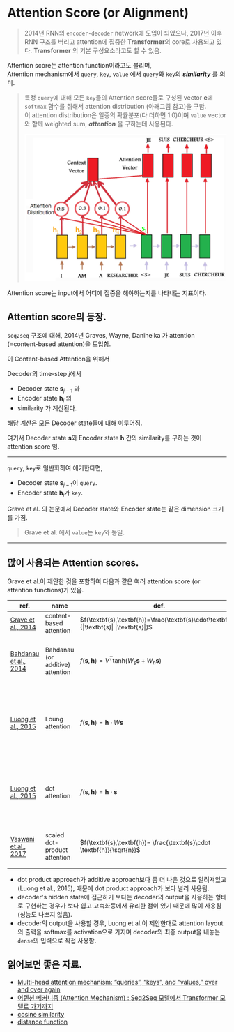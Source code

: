 # Attention Score (or Alignment)

> 2014년 RNN의 `encoder-decoder` network에 도입이 되었으나, 2017년 이후 RNN 구조를 버리고 attention에 집중한 **Transformer**의 core로 사용되고 있다. **Transformer** 의 기본 구성요소라고도 할 수 있음.

Attention score는 attention function이라고도 불리며,  
Attention mechanism에서 `query`, `key`, `value` 에서 `query`와 `key`의 ***similarity*** 를 의미.

> 특정 `query`에 대해 모든 `key`들의 Attention score들로 구성된 vector $\textbf{e}$에 `softmax` 함수를 취해서 attention distribution (아래그림 참고)을 구함.  
> 이 attention distribution은 일종의 확률분포(다 더하면 1.0)이며 `value` vector와 함께 weighted sum, ***attention*** 을 구하는데 사용된다.  
>  
> ![](../img/ch16_RNN/encoder_decoder_w_attention.png)

Attention score는 input에서 어디에 집중을 해야하는지를 나타내는 지표이다.

## Attention score의 등장.

`seq2seq` 구조에 대해, 2014년 Graves, Wayne, Danihelka 가 attention (=content-based attention)을 도입함.

이 Content-based Attention을 위해서 

Decoder의 time-step $j$에서  

* Decoder state $\textbf{s}_{j-1}$ 과
* Encoder state $\textbf{h}_i$ 의
* similarity 가 계산된다.

해당 계산은 모든 Decoder state들에 대해 이루어짐.

여기서 Decoder state $\textbf{s}$와 Encoder state $\textbf{h}$ 간의 similarity를 구하는 것이 attention score 임.

---

`query`, `key`로 일반화하여 애기한다면, 

* Decoder state $\textbf{s}_{j-1}$이 `query`.
* Encoder state $\textbf{h}_i$가 `key`.

Grave et al. 의 논문에서 Decoder state와 Encoder state는 같은 dimension 크기를 가짐.

> Grave et al. 에서 `value`는 `key`와 동일.

---

## 많이 사용되는 Attention scores.

Grave et al.이 제안한 것을 포함하여 다음과 같은 여러 attention score (or attention functions)가 있음.

| ref. | name | def. | etc.|
|---|---|---|---|
|[Grave et al., 2014](https://arxiv.org/abs/1410.5401)| content-based attention | $f(\textbf{s},\textbf{h})=\frac{\textbf{s}\cdot\textbf{h}}{\|\textbf{s}\| \|\textbf{s}\|}$| |
|[Bahdanau et al., 2014](https://arxiv.org/abs/1409.0473)| Bahdanau (or additive) attention | $f(\textbf{s},\textbf{h})=V^T \text{tanh}(W_s \textbf{s} + W_h \textbf{s})$| Luong et al. 에선 `concat` attention score와 비슷. |
|[Luong et al., 2015](https://arxiv.org/abs/1508.04025)| Loung attention | $f(\textbf{s}, \textbf{h})= \textbf{h} \cdot W \textbf{s}$ | 논문에서 `general dot product approach` 라고 기술된 attention score|
|[Luong et al., 2015](https://arxiv.org/abs/1508.04025)| dot attention | $f(\textbf{s},\textbf{h})= \textbf{h} \cdot \textbf{s}$ | 논문에서 `dot product approach` 라고 기술된 attention score|
|[Vaswani et al., 2017](http://papers.nips.cc/paper/7181-attention-is-all-you-need.pdf)|scaled dot-product attention|$f(\textbf{s},\textbf{h})= \frac{\textbf{s}\cdot \textbf{h}}{\sqrt{n}}$ | $n$ 은 encoder state $\textbf{h}$의 dimension임.| 

* dot product approach가 additive approach보다 좀 더 나은 것으로 알려져있고 (Luong et al., 2015), 때문에 dot product approach가 보다 널리 사용됨.
* decoder's hidden state에 접근하기 보다는 decoder의 output을 사용하는 형태로 구현하는 경우가 보다 쉽고 고속화등에서 유리한 점이 있기 때문에 많이 사용됨(성능도 나쁘지 않음).
* decoder의 output을 사용할 경우, Luong et al.이 제안한대로 attention layout의 출력을 softmax를 activation으로 가지며 decoder의 최종 output을 내놓는 `dense`의 입력으로 직접 사용함.

## 읽어보면 좋은 자료.

* [Multi-head attention mechanism: “queries”, “keys”, and “values,” over and over again](https://data-science-blog.com/blog/2021/04/07/multi-head-attention-mechanism/)
* [어텐션 메커니즘 (Attention Mechanism) : Seq2Seq 모델에서 Transformer 모델로 가기까지](https://heekangpark.github.io/nlp/attention)
* [cosine similarity](https://dsaint31.tistory.com/entry/ML-Cosine-Similarity)
* [distance function](https://dsaint31.tistory.com/entry/ML-Cosine-Similarity)
